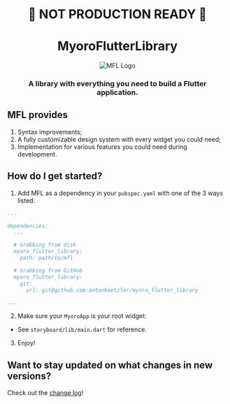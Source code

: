<h1 align='center'>🚧 NOT PRODUCTION READY 🚧</h1>

<h1 align='center'>MyoroFlutterLibrary</h1>

<p align='center'>
  <img src='https://github.com/user-attachments/assets/8e930798-e0f9-4fb1-b9d0-e80376710705' alt='MFL Logo' />
</p>

<h3 align='center'>A library with everything you need to build a Flutter application.</h3>

## MFL provides

1. Syntax improvements;
1. A fully customizable design system with every widget you could need;
1. Implementation for various features you could need during development.

## How do I get started?

1. Add MFL as a dependency in your <code>pubspec.yaml</code> with one of the 3 ways listed:

``` yaml
...

dependencies:
  ...

  # Grabbing from disk
  myoro_flutter_library:
    path: path/to/mfl

  # Grabbing from GitHub
  myoro_flutter_library:
    git:
      url: git@github.com:antonkoetzler/myoro_flutter_library

...
```

2. Make sure your `MyoroApp` is your root widget:

- See `storyboard/lib/main.dart` for reference.

3. Enjoy!

## Want to stay updated on what changes in new versions?

Check out the [change log](https://github.com/antonkoetzler/myoro_flutter_library/blob/main/CHANGELOG.md)!

<p>&nbsp;</p>
